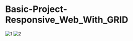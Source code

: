 # Basic-Project-Responsive_Web_With_GRID
![1](https://user-images.githubusercontent.com/48295407/155846571-5776e0f6-0956-4366-8e2e-c1d91674735f.PNG)
![2](https://user-images.githubusercontent.com/48295407/155846574-fb370550-906a-4277-83cc-56af3e72d624.PNG)
